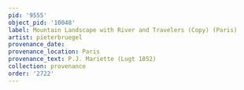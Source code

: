 ```yaml
---
pid: '9555'
object_pid: '10048'
label: Mountain Landscape with River and Travelers (Copy) (Paris)
artist: pieterbruegel
provenance_date:
provenance_location: Paris
provenance_text: P.J. Mariette (Lugt 1852)
collection: provenance
order: '2722'
---
```

